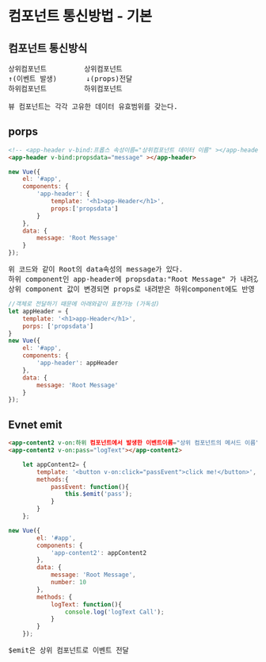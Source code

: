 # 컴포넌트 통신방법 - 기본

## 컴포넌트 통신방식
<pre>
상위컴포넌트         상위컴포넌트
↑(이벤트 발생)       ↓(props)전달
하위컴포넌트         하위컴포넌트

뷰 컴포넌트는 각각 고유한 데이터 유효범위를 갖는다.
</pre>



## porps
```html
<!-- <app-header v-bind:프롭스 속성이름="상위컴포넌트 데이터 이름" ></app-header> -->
<app-header v-bind:propsdata="message" ></app-header>
```
```javascript
new Vue({
    el: '#app',
    components: {
        'app-header': {
            template: '<h1>app-Header</h1>',
            props:['propsdata']
        }
    },
    data: {
        message: 'Root Message'
    }
});
```
<pre>위 코드와 같이 Root의 data속성의 message가 있다.
하위 component인 app-header에 propsdata:"Root Message" 가 내려갔다. 
상위 component 값이 변경되면 props로 내려받은 하위component에도 반영
</pre>
```javascript
//객체로 전달하기 때문에 아래와같이 표현가능 (가독성)
let appHeader = {
    template: '<h1>app-Header</h1>',
    porps: ['propsdata']
}
new Vue({
    el: '#app',
    components: {
        'app-header': appHeader
    },
    data: {
        message: 'Root Message'
    }
});
```

## Evnet emit
```html
<app-content2 v-on:하위 컴포넌트에서 발생한 이벤트이름="상위 컴포넌트의 메서드 이름"></app-content2>
<app-content2 v-on:pass="logText"></app-content2>
```
```javascript
    let appContent2= {
        template: '<button v-on:click="passEvent">click me!</button>',
        methods:{
            passEvent: function(){
                this.$emit('pass');
            }
        }
    };

new Vue({
        el: '#app',
        components: {
            'app-content2': appContent2
        },
        data: {
            message: 'Root Message',
            number: 10
        },
        methods: {
            logText: function(){
                console.log('logText Call');
            }
        }
    });
```
<pre>$emit은 상위 컴포넌트로 이벤트 전달</pre>